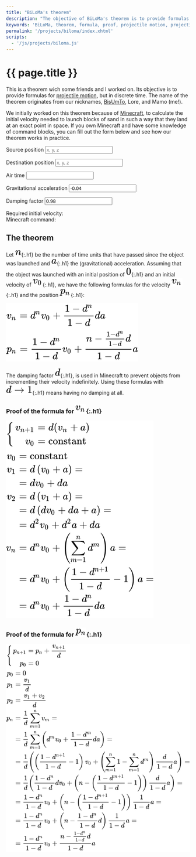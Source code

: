 ```yaml
---
title: "BiLoMa's theorem"
description: "The objective of BiLoMa's theorem is to provide formulas for projectile motion, but in discrete time."
keywords: 'BiLoMa, theorem, formula, proof, projectile motion, projectile, motion, velocity, position, displacement, discrete time, discrete'
permalink: '/projects/biloma/index.xhtml'
scripts:
  - '/js/projects/biloma.js'
---
```


# {{ page.title }} #
This is a theorem wich some friends and I worked on. Its objective is to provide formulas for
[projectile motion](https://en.wikipedia.org/wiki/Projectile_motion), but in discrete time. The name of the theorem
originates from our nicknames, [BisUmTo](https://bisumto.it/), Lore, and Mamo (me!).

We initially worked on this theorem because of [Minecraft](https://www.minecraft.net/), to calculate the initial
velocity needed to launch blocks of sand in such a way that they land at an exact point in
space. <span class="js-only">If you own Minecraft and have some knowledge of command blocks, you can fill out the form
below and see how our theorem works in practice.<span>

<form id="biloma" class="js-only">
	<p>
		<label for="biloma-source-pos">Source position</label>
		<input id="biloma-source-pos" name="source-pos" required="required" placeholder="x, y, z" spellcheck="false" />
	</p>
	<p>
		<label for="biloma-destination-pos">Destination position</label>
		<input id="biloma-destination-pos" name="destination-pos" required="required" placeholder="x, y, z" spellcheck="false" />
	</p>
	<p>
		<label for="biloma-air-time">Air time</label>
		<input id="biloma-air-time" name="air-time" required="required" spellcheck="false" />
	</p>
	<p>
		<label for="biloma-acceleration">Gravitational acceleration</label>
		<input id="biloma-acceleration" name="acceleration" required="required" spellcheck="false" value="-0.04" />
	</p>
	<p>
		<label for="biloma-damping">Damping factor</label>
		<input id="biloma-damping" name="damping" required="required" spellcheck="false" value="0.98" />
	</p>
	<p>
		<label for="biloma-result">Required initial velocity:</label>
		<output id="biloma-result" name="result"></output>
		<br />
		<label for="biloma-command">Minecraft command:</label>
		<code><output id="biloma-command" name="command"></output></code>
	</p>
</form>

## The theorem ##
Let ![n](/img/projects/biloma/n.svg){:.h1} be the number of time units that have passed since the object was launched
and ![a](/img/projects/biloma/a.svg){:.h1} the (gravitational) acceleration. Assuming that the object was launched with
an initial position of ![0](/img/projects/biloma/0.svg){:.h1} and an initial velocity of
![v0](/img/projects/biloma/v0.svg){:.h1}, we have the following formulas for the velocity
![vn](/img/projects/biloma/vn.svg){:.h1} and the position ![pn](/img/projects/biloma/pn.svg){:.h1}:

![BiLoMa’s theorem](/img/projects/biloma/theorem.svg)

The damping factor ![d](/img/projects/biloma/d.svg){:.h1}, is used in Minecraft to prevent objects from incrementing
their velocity indefinitely. Using these formulas with ![d→1](/img/projects/biloma/d-to-1.svg){:.h1} means having no
damping at all.

### Proof of the formula for ![vn](/img/projects/biloma/vn.svg){:.h1} ###
![Proof of the formula for vn](/img/projects/biloma/vn-proof.svg)

### Proof of the formula for ![pn](/img/projects/biloma/pn.svg){:.h1} ###
![Proof of the formula for pn](/img/projects/biloma/pn-proof.svg)